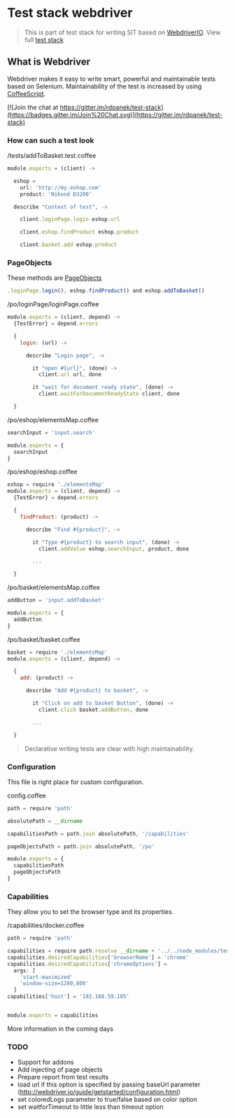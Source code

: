 # Test stack webdriver
> This is part of test stack for writing SIT based on [WebdriverIO](http://webdriver.io/). View full [test stack](https://github.com/test-stack)

## What is Webdriver
Webdriver makes it easy to write smart, powerful and maintainable tests based on Selenium. Maintainability of the test is increased by using [CoffeeScript](http://coffeescript.org/).

[![Join the chat at https://gitter.im/rdpanek/test-stack](https://badges.gitter.im/Join%20Chat.svg)](https://gitter.im/rdpanek/test-stack)

### How can such a test look

/tests/addToBasket.test.coffee
```javascript
module.exports = (client) ->

  eshop =
    url: 'http://my.eshop.com'
    product: 'Nikond D3200'

  describe "Context of test", ->

    client.loginPage.login eshop.url

    client.eshop.findProduct eshop.product

    client.basket.add eshop.product
```

### PageObjects

These methods are [PageObjects](http://martinfowler.com/bliki/PageObject.html)
```javascript
.loginPage.login(), eshop.findProduct() and eshop.addToBasket()
```

/po/loginPage/loginPage.coffee
```javascript
module.exports = (client, depend) ->
  {TestError} = depend.errors

  {
    login: (url) ->

      describe "Login page", ->

        it "open #{url}", (done) ->
          client.url url, done

        it "wait for document ready state", (done) ->
          client.waitForDocumentReadyState client, done

  }

```

/po/eshop/elementsMap.coffee
```javascript
searchInput = 'input.search'

module.exports = {
  searchInput
}
```

/po/eshop/eshop.coffee
```javascript
eshop = require './elementsMap'
module.exports = (client, depend) ->
  {TestError} = depend.errors

  {
    findProduct: (product) ->

      describe "Find #{product}", ->

        it "Type #{product} to search input", (done) ->
          client.addValue eshop.searchInput, product, done

        ...

  }

```

/po/basket/elementsMap.coffee
```javascript
addButton = 'input.addToBasket'

module.exports = {
  addButton
}
```

/po/basket/basket.coffee
```javascript
basket = require './elementsMap'
module.exports = (client, depend) ->

  {
    add: (product) ->

      describe "Add #{product} to basket", ->

        it "Click on add to basket Button", (done) ->
          client.click basket.addButton, done

        ...

  }

```

> Declarative writing tests are clear with high maintainability.

### Configuration

This file is right place for custom configuration.

config.coffee
```javascript
path = require 'path'

absolutePath = __dirname

capabilitiesPath = path.join absolutePath, '/capabilities'

pageObjectsPath = path.join absolutePath, '/po'

module.exports = {
  capabilitiesPath
  pageObjectsPath
}
```

### Capabilities

They allow you to set the browser type and its properties.

/capabilities/docker.coffee

```javascript
path = require 'path'

capabilities = require path.resolve __dirname + '../../node_modules/test-stack-webdriver/capabilities/global'
capabilities.desiredCapabilities['browserName'] = 'chrome'
capabilities.desiredCapabilities['chromeOptions'] =
  args: [
    'start-maximized'
    'window-size=1280,800'
  ]
capabilities['host'] = '192.168.59.105'


module.exports = capabilities
```

More information in the coming days

### TODO

- Support for addons
- Add injecting of page objects
- Prepare report from test results
- load url if this option is specified by passing baseUrl parameter (http://webdriver.io/guide/getstarted/configuration.html)
- set coloredLogs parameter to true/false based on color option
- set waitforTimeout to little less than timeout option
